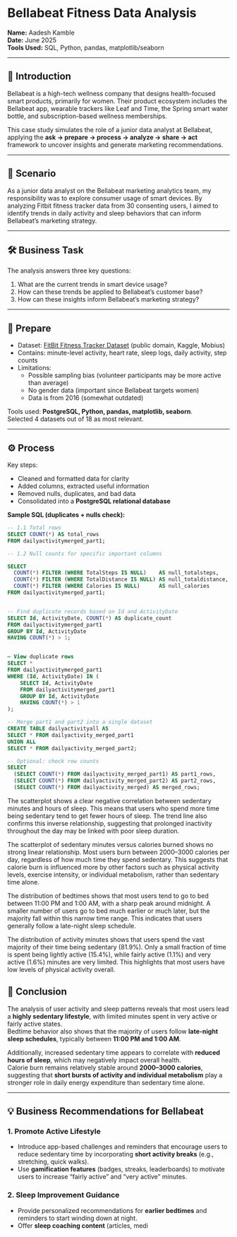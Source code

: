 # Bellabeat Fitness Data Analysis

**Name:** Aadesh Kamble  
**Date:** June 2025  
**Tools Used:** SQL, Python, pandas, matplotlib/seaborn  

---

## 📖 Introduction
Bellabeat is a high-tech wellness company that designs health-focused smart products, primarily for women. Their product ecosystem includes the Bellabeat app, wearable trackers like Leaf and Time, the Spring smart water bottle, and subscription-based wellness memberships.  

This case study simulates the role of a junior data analyst at Bellabeat, applying the **ask → prepare → process → analyze → share → act** framework to uncover insights and generate marketing recommendations.  

---

## 🎯 Scenario
As a junior data analyst on the Bellabeat marketing analytics team, my responsibility was to explore consumer usage of smart devices. By analyzing Fitbit fitness tracker data from 30 consenting users, I aimed to identify trends in daily activity and sleep behaviors that can inform Bellabeat’s marketing strategy.  

---

## 🛠 Business Task
The analysis answers three key questions:
1. What are the current trends in smart device usage?  
2. How can these trends be applied to Bellabeat’s customer base?  
3. How can these insights inform Bellabeat’s marketing strategy?  

---

## 📂 Prepare
- Dataset: [FitBit Fitness Tracker Dataset](https://www.kaggle.com/datasets/arashnic/fitbit) (public domain, Kaggle, Mobius)  
- Contains: minute-level activity, heart rate, sleep logs, daily activity, step counts  
- Limitations:
  - Possible sampling bias (volunteer participants may be more active than average)  
  - No gender data (important since Bellabeat targets women)  
  - Data is from 2016 (somewhat outdated)  

Tools used: **PostgreSQL, Python, pandas, matplotlib, seaborn**.  
Selected 4 datasets out of 18 as most relevant.  

---

## ⚙️ Process
Key steps:
- Cleaned and formatted data for clarity  
- Added columns, extracted useful information  
- Removed nulls, duplicates, and bad data  
- Consolidated into a **PostgreSQL relational database**  

**Sample SQL (duplicates + nulls check):**
```sql
-- 1.1 Total rows
SELECT COUNT(*) AS total_rows
FROM dailyactivitymerged_part1;

-- 1.2 Null counts for specific important columns

SELECT
  COUNT(*) FILTER (WHERE TotalSteps IS NULL)    AS null_totalsteps,
  COUNT(*) FILTER (WHERE TotalDistance IS NULL) AS null_totaldistance,
  COUNT(*) FILTER (WHERE Calories IS NULL)      AS null_calories
FROM dailyactivitymerged_part1;


-- Find duplicate records based on Id and ActivityDate
SELECT Id, ActivityDate, COUNT(*) AS duplicate_count
FROM dailyactivitymerged_part1
GROUP BY Id, ActivityDate
HAVING COUNT(*) > 1;


– View duplicate rows
SELECT *
FROM dailyactivitymerged_part1
WHERE (Id, ActivityDate) IN (
    SELECT Id, ActivityDate
    FROM dailyactivitymerged_part1
    GROUP BY Id, ActivityDate
    HAVING COUNT(*) > 1
);

-- Merge part1 and part2 into a single dataset
CREATE TABLE dailyactivityall AS
SELECT * FROM dailyactivity_merged_part1
UNION ALL
SELECT * FROM dailyactivity_merged_part2;

-- Optional: check row counts
SELECT
  (SELECT COUNT(*) FROM dailyactivity_merged_part1) AS part1_rows,
  (SELECT COUNT(*) FROM dailyactivity_merged_part2) AS part2_rows,
  (SELECT COUNT(*) FROM dailyactivity_merged) AS merged_rows;
```
The scatterplot shows a clear negative correlation between sedentary minutes and hours of sleep. This means that users who spend more time being sedentary tend to get fewer hours of sleep. The trend line also confirms this inverse relationship, suggesting that prolonged inactivity throughout the day may be linked with poor sleep duration.


The scatterplot of sedentary minutes versus calories burned shows no strong linear relationship. Most users burn between 2000–3000 calories per day, regardless of how much time they spend sedentary. This suggests that calorie burn is influenced more by other factors such as physical activity levels, exercise intensity, or individual metabolism, rather than sedentary time alone.


The distribution of bedtimes shows that most users tend to go to bed between 11:00 PM and 1:00 AM, with a sharp peak around midnight. A smaller number of users go to bed much earlier or much later, but the majority fall within this narrow time range. This indicates that users generally follow a late-night sleep schedule.


The distribution of activity minutes shows that users spend the vast majority of their time being sedentary (81.9%). Only a small fraction of time is spent being lightly active (15.4%), while fairly active (1.1%) and very active (1.6%) minutes are very limited. This highlights that most users have low levels of physical activity overall.


## 📌 Conclusion

The analysis of user activity and sleep patterns reveals that most users lead a **highly sedentary lifestyle**, with limited minutes spent in very active or fairly active states.  
Bedtime behavior also shows that the majority of users follow **late-night sleep schedules**, typically between **11:00 PM and 1:00 AM**.  

Additionally, increased sedentary time appears to correlate with **reduced hours of sleep**, which may negatively impact overall health.  
Calorie burn remains relatively stable around **2000–3000 calories**, suggesting that **short bursts of activity and individual metabolism** play a stronger role in daily energy expenditure than sedentary time alone.  

---

## 💡 Business Recommendations for Bellabeat

### 1. Promote Active Lifestyle
- Introduce app-based challenges and reminders that encourage users to reduce sedentary time by incorporating **short activity breaks** (e.g., stretching, quick walks).  
- Use **gamification features** (badges, streaks, leaderboards) to motivate users to increase “fairly active” and “very active” minutes.  

### 2. Sleep Improvement Guidance
- Provide personalized recommendations for **earlier bedtimes** and reminders to start winding down at night.  
- Offer **sleep coaching content** (articles, medi

